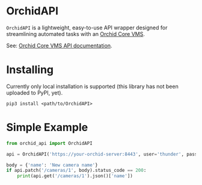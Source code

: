 # OrchidAPI
`OrchidAPI` is a lightweight, easy-to-use API wrapper designed for streamlining automated tasks with an [Orchid Core VMS](https://www.ipconfigure.com/products/orchid).

See: [Orchid Core VMS API documentation](https://orchid.ipconfigure.com/api/).

# Installing
Currently only local installation is supported (this library has not been uploaded to PyPI, yet).
```
pip3 install <path/to/OrchidAPI>
```

# Simple Example
```python
from orchid_api import OrchidAPI

api = OrchidAPI('https://your-orchid-server:8443', user='thunder', password='P@ssword')

body = {'name': 'New camera name'}
if api.patch('/cameras/1', body).status_code == 200:
    print(api.get('/cameras/1').json()['name'])
```
